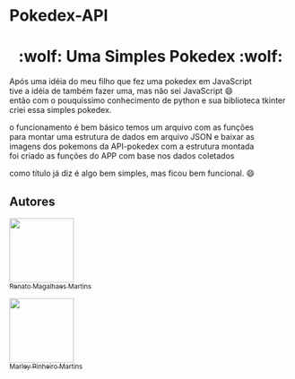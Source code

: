 # Pokedex-API

<h1 align="center"> 
    :wolf:  Uma Simples Pokedex  :wolf:
</h1>

Após uma idéia do meu filho que fez uma pokedex em JavaScript<br>
tive a idéia de também fazer uma, mas não sei JavaScript :smile:<br>
então com o pouquíssimo conhecimento de python e sua biblioteca tkinter<br>
criei essa simples pokedex.<br>

o funcionamento é bem básico temos um arquivo com as funções<br>
para montar uma estrutura de dados em arquivo JSON e baixar as<br>
imagens dos pokemons da API-pokedex com a estrutura montada<br>
foi criado as funções do APP com base nos dados coletados<br>

como título já diz é algo bem simples, mas ficou bem funcional. :smile:




## Autores

[<img src="https://avatars.githubusercontent.com/u/91312588?s=96&v=4" width=115><br><sub>Renato Magalhaes Martins</sub>](https://github.com/DryGut) 

[<img src="https://avatars.githubusercontent.com/u/102804996?v=4" width=115><br><sub>Marley Pinheiro Martins</sub>](https://github.com/marleypm16)
